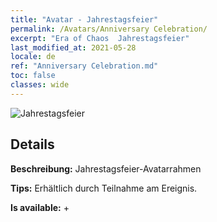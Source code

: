 ```yaml
---
title: "Avatar - Jahrestagsfeier"
permalink: /Avatars/Anniversary Celebration/
excerpt: "Era of Chaos  Jahrestagsfeier"
last_modified_at: 2021-05-28
locale: de
ref: "Anniversary Celebration.md"
toc: false
classes: wide
---
```

 ![Jahrestagsfeier](/images/a/avatarFrame_65.png)

## Details

 **Beschreibung:** Jahrestagsfeier-Avatarrahmen 

 **Tips:** Erhältlich durch Teilnahme am Ereignis. 

 **Is available:**  + 

